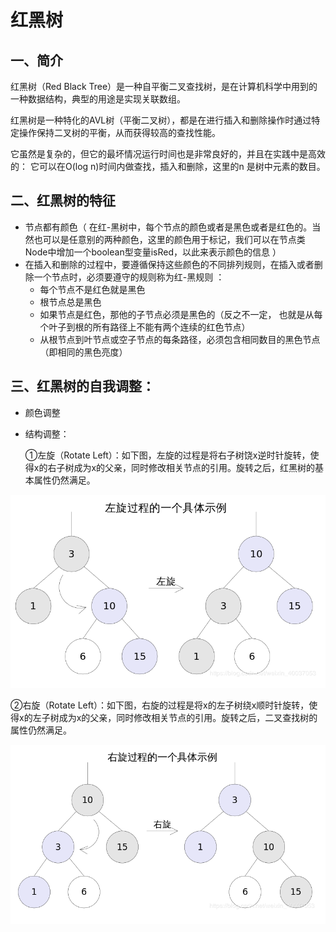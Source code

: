 # 红黑树

## 一、简介

红黑树（Red Black Tree）是一种自平衡二叉查找树，是在计算机科学中用到的一种数据结构，典型的用途是实现关联数组。

红黑树是一种特化的AVL树（平衡二叉树），都是在进行插入和删除操作时通过特定操作保持二叉树的平衡，从而获得较高的查找性能。

它虽然是复杂的，但它的最坏情况运行时间也是非常良好的，并且在实践中是高效的： 它可以在O(log n)时间内做查找，插入和删除，这里的n 是树中元素的数目。 

## 二、红黑树的特征

- 节点都有颜色（ 在红-黑树中，每个节点的颜色或者是黑色或者是红色的。当然也可以是任意别的两种颜色，这里的颜色用于标记，我们可以在节点类Node中增加一个boolean型变量isRed，以此来表示颜色的信息 ）
- 在插入和删除的过程中，要遵循保持这些颜色的不同排列规则，在插入或者删除一个节点时，必须要遵守的规则称为红-黑规则 ：
  - 每个节点不是红色就是黑色
  - 根节点总是黑色
  - 如果节点是红色，那他的子节点必须是黑色的（反之不一定， 也就是从每个叶子到根的所有路径上不能有两个连续的红色节点）
  - 从根节点到叶节点或空子节点的每条路径，必须包含相同数目的黑色节点（即相同的黑色亮度）

## 三、红黑树的自我调整：

- 颜色调整

- 结构调整：

  ①左旋（Rotate Left）：如下图，左旋的过程是将右子树饶x逆时针旋转，使得x的右子树成为x的父亲，同时修改相关节点的引用。旋转之后，红黑树的基本属性仍然满足。

![avatar](image/左旋.png)

  ②右旋（Rotate Left）：如下图，右旋的过程是将x的左子树绕x顺时针旋转，使得x的左子树成为x的父亲，同时修改相关节点的引用。旋转之后，二叉查找树的属性仍然满足。 

![avatar](image/右旋.png)